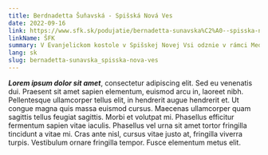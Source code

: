 ```yaml
---
title: Berdnadetta Šuňavská - Spišská Nová Ves
date: 2022-09-16
link: https://www.sfk.sk/podujatie/bernadetta-sunavska%C2%A0--spisska-nova-ves%C2%A0
linkName: ŠFK
summary: V Evanjelickom kostole v Spišskej Novej Vsi odznie v rámci Medzinárodného organového festivalu Ivana Sokola skladba "Suita rediviva (podľa zápisov v levočskom “Pestrom zborníku” zo XVII. stor.)" op. 14 č. 5.
lang: sk
slug: bernadetta-sunavska_spisska-nova-ves
---
```


 ***Lorem ipsum dolor sit amet***, consectetur adipiscing elit. Sed eu venenatis dui. Praesent sit amet sapien elementum, euismod arcu in, laoreet nibh. Pellentesque ullamcorper tellus elit, in hendrerit augue hendrerit et. Ut congue magna quis massa euismod cursus. Maecenas ullamcorper quam sagittis tellus feugiat sagittis. Morbi et volutpat mi. Phasellus efficitur fermentum sapien vitae iaculis. Phasellus vel urna sit amet tortor fringilla tincidunt a vitae mi. Cras ante nisl, cursus vitae justo at, fringilla viverra turpis. Vestibulum ornare fringilla tempor. Fusce elementum metus elit.